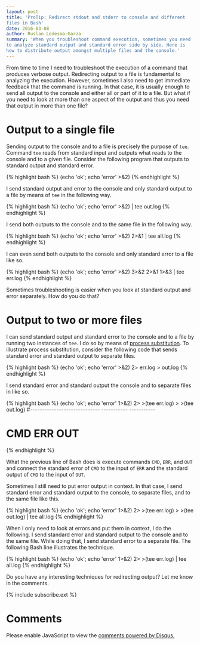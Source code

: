 ```yaml
---
layout: post
title: 'ProTip: Redirect stdout and stderr to console and different
files in Bash'
date: 2016-03-08
author: Ruslan Ledesma-Garza
summary: 'When you troubleshoot command execution, sometimes you need
to analyze standard output and standard error side by side. Here is
how to distribute output amongst multiple files and the console.'
---
```


From time to time I need to troubleshoot the execution of a command
that produces verbose output.
Redirecting output to a file is fundamental to analyzing the
execution.
However, sometimes I also need to get immediate feedback that the
command is running.
In that case, it is usually enough to send all output to the console
and either all or part of it to a file.
But what if you need to look at more than one aspect of the output and
thus you need that output in more than one file?

# Output to a single file

Sending output to the console and to a file is precisely the purpose
of `tee`.
Command `tee` reads from standard input and outputs what reads to
the console and to a given file.
Consider the following program that outputs to standard output and
standard error.

{% highlight bash %}
(echo 'ok'; echo 'error' >&2)
{% endhighlight %}

I send standard output and error to the console and only standard
output to a file by means of `tee` in the following way.

{% highlight bash %}
(echo 'ok'; echo 'error' >&2) | tee out.log
{% endhighlight %}

I send both outputs to the console and to the same file in the
following way. 

{% highlight bash %}
(echo 'ok'; echo 'error' >&2) 2>&1 | tee all.log
{% endhighlight %}

I can even send both outputs to the console and only standard error to
a file like so.

{% highlight bash %}
(echo 'ok'; echo 'error' >&2) 3>&2 2>&1 1>&3 | tee err.log
{% endhighlight %}

Sometimes troubleshooting is easier when you look at standard output
and error separately. How do you do that?

# Output to two or more files

I can send standard output and standard error to the console and to a
file by running two instances of `tee`.
I do so by means of [process
substitution](https://www.gnu.org/software/bash/manual/bashref.html#Process-Substitution).
To illustrate process substitution, consider the following code that
sends standard error and standard output to separate files.

{% highlight bash %}
(echo 'ok'; echo 'error' >&2)  2> err.log > out.log
{% endhighlight %}

I send standard error and standard output the console and to separate
files in like so.

{% highlight bash %}
 (echo 'ok'; echo 'error' 1>&2) 2> >(tee err.log) > >(tee out.log)
#-----------------------------       -----------      -----------
#            CMD                         ERR              OUT
{% endhighlight %}

What the previous line of Bash does is execute commands `CMD`, `ERR`,
and `OUT` and connect the standard error of `CMD` to the input of `ERR`
and the standard output of `CMD` to the input of `OUT`.

Sometimes I still need to put error output in context.
In that case, I send standard error and standard output to the
console, to separate files, and to the same file like this.

{% highlight bash %}
(echo 'ok'; echo 'error' 1>&2) 2> >(tee err.log) > >(tee out.log) | tee all.log
{% endhighlight %}

When I only need to look at errors and put them in context, I do the
following.
I send standard error and standard output to the console and to the
same file.
While doing that, I send standard error to a separate file.
The following Bash line illustrates the technique.

{% highlight bash %}
(echo 'ok'; echo 'error' 1>&2) 2> >(tee err.log) | tee all.log
{% endhighlight %}

Do you have any interesting techniques for redirecting output? Let me
know in the comments.


{% include subscribe.ext %}


# Comments

<div id="disqus_thread"></div>
<script>
    /**
     *  RECOMMENDED CONFIGURATION VARIABLES: EDIT AND UNCOMMENT THE SECTION BELOW TO INSERT DYNAMIC VALUES FROM YOUR PLATFORM OR CMS.
     *  LEARN WHY DEFINING THESE VARIABLES IS IMPORTANT: https://disqus.com/admin/universalcode/#configuration-variables
     */
    var disqus_config = function () {
        this.page.url = 'http://ruslanledesma.com/2016/03/08/protip-redirect-stdout-stderr-separate-files.html';  // Replace PAGE_URL with your page's canonical URL variable
        this.page.identifier = '2016-03-08-protip-redirect-stdout-stderr-separate-files'; // Replace PAGE_IDENTIFIER with your page's unique identifier variable
    };
    (function() {  // DON'T EDIT BELOW THIS LINE
        var d = document, s = d.createElement('script');

        s.src = '//definecode.disqus.com/embed.js';

        s.setAttribute('data-timestamp', +new Date());
        (d.head || d.body).appendChild(s);
    })();
</script>
<noscript>Please enable JavaScript to view the <a
        href="https://disqus.com/?ref_noscript"
        rel="nofollow">comments powered by Disqus.</a></noscript>


